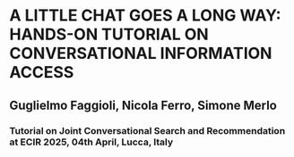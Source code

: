 # A LITTLE CHAT GOES A LONG WAY: HANDS-ON TUTORIAL ON CONVERSATIONAL INFORMATION ACCESS

## Guglielmo Faggioli, Nicola Ferro, Simone Merlo

###  Tutorial on Joint Conversational Search and Recommendation at ECIR 2025, 04th April, Lucca, Italy

